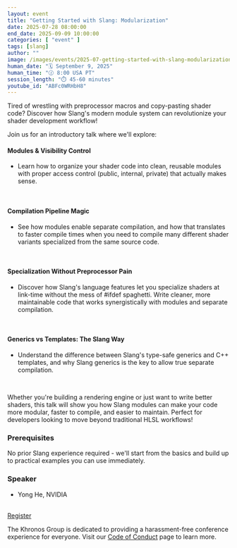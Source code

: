 ```yaml
---
layout: event
title: "Getting Started with Slang: Modularization"
date: 2025-07-28 08:00:00
end_date: 2025-09-09 10:00:00
categories: [ "event" ]
tags: [slang]
author: ""
image: /images/events/2025-07-getting-started-with-slang-modularization-thumbnail.webp
human_date: "🗓️ September 9, 2025"
human_time: "🕜 8:00 USA PT"
session_length: "⏱️ 45-60 minutes"
youtube_id: "ABFc0WRHbH8"
---
```


Tired of wrestling with preprocessor macros and copy-pasting shader code? Discover how Slang's modern module system can revolutionize your shader development workflow!
 
Join us for an introductory talk where we'll explore:
 
#### Modules & Visibility Control
- Learn how to organize your shader code into clean, reusable modules with proper access control (public, internal, private) that actually makes sense.  
<br>

#### Compilation Pipeline Magic
- See how modules enable separate compilation, and how that translates to faster compile times when you need to compile many different shader variants specialized from the same source code.  
<br>

#### Specialization Without Preprocessor Pain
- Discover how Slang's language features let you specialize shaders at link-time without the mess of #ifdef spaghetti. Write cleaner, more maintainable code that works synergistically with modules and separate compilation.  
<br> 

#### Generics vs Templates: The Slang Way
- Understand the difference between Slang's type-safe generics and C++ templates, and why Slang generics is the key to allow true separate compilation.  
<br>
 
Whether you're building a rendering engine or just want to write better shaders, this talk will show you how Slang modules can make your code more modular, faster to compile, and easier to maintain. Perfect for developers looking to move beyond traditional HLSL workflows!

### Prerequisites

No prior Slang experience required - we'll start from the basics and build up to practical examples you can use immediately.

### Speaker

- Yong He, NVIDIA

<br>
<a class="btn btn-primary" href="https://khronosgroup.zoom.us/webinar/register/WN_a5cHAItHR9CQY27fYvv3gA">Register</a>

The Khronos Group is dedicated to providing a harassment-free conference experience for everyone. Visit our [Code of Conduct](https://www.khronos.org/about/code-of-conduct) page to learn more.